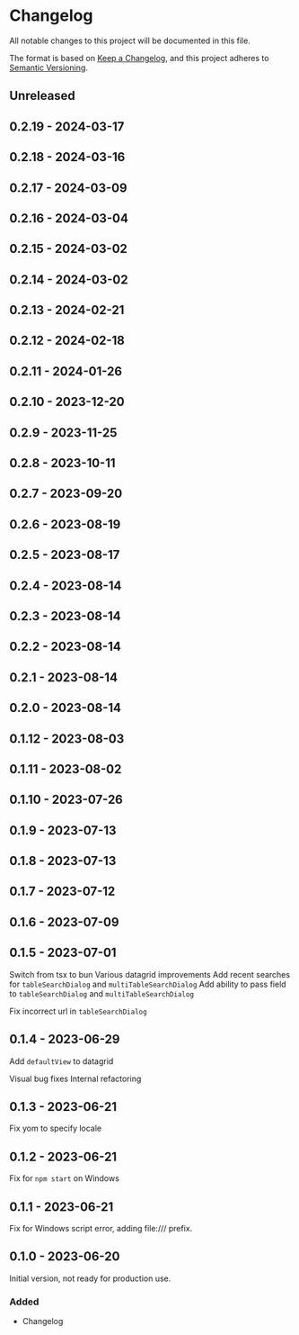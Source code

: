 # Changelog
All notable changes to this project will be documented in this file.

The format is based on [Keep a Changelog](https://keepachangelog.com/en/1.0.0/),
and this project adheres to [Semantic Versioning](https://semver.org/spec/v2.0.0.html).

## Unreleased

## 0.2.19 - 2024-03-17

## 0.2.18 - 2024-03-16

## 0.2.17 - 2024-03-09

## 0.2.16 - 2024-03-04

## 0.2.15 - 2024-03-02

## 0.2.14 - 2024-03-02

## 0.2.13 - 2024-02-21

## 0.2.12 - 2024-02-18

## 0.2.11 - 2024-01-26

## 0.2.10 - 2023-12-20

## 0.2.9 - 2023-11-25

## 0.2.8 - 2023-10-11

## 0.2.7 - 2023-09-20

## 0.2.6 - 2023-08-19

## 0.2.5 - 2023-08-17

## 0.2.4 - 2023-08-14

## 0.2.3 - 2023-08-14

## 0.2.2 - 2023-08-14

## 0.2.1 - 2023-08-14

## 0.2.0 - 2023-08-14

## 0.1.12 - 2023-08-03

## 0.1.11 - 2023-08-02

## 0.1.10 - 2023-07-26

## 0.1.9 - 2023-07-13

## 0.1.8 - 2023-07-13

## 0.1.7 - 2023-07-12

## 0.1.6 - 2023-07-09

## 0.1.5 - 2023-07-01
Switch from tsx to bun
Various datagrid improvements
Add recent searches for `tableSearchDialog` and `multiTableSearchDialog`
Add ability to pass field to `tableSearchDialog` and `multiTableSearchDialog`

Fix incorrect url in `tableSearchDialog`

## 0.1.4 - 2023-06-29
Add `defaultView` to datagrid

Visual bug fixes
Internal refactoring

## 0.1.3 - 2023-06-21
Fix yom to specify locale

## 0.1.2 - 2023-06-21
Fix for `npm start` on Windows

## 0.1.1 - 2023-06-21
Fix for Windows script error, adding file:/// prefix.

## 0.1.0 - 2023-06-20
Initial version, not ready for production use.

### Added
- Changelog
